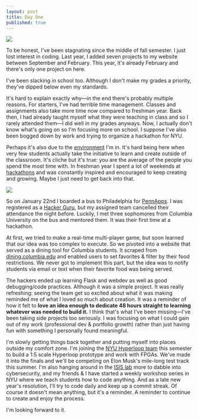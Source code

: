 ```yaml
---
layout: post
title: Day One
published: true
---
```


![](http://www.brianch.uk/res/img/blog/githubgap.png)

To be honest, I've been stagnating since the middle of fall semester. I just lost interest in coding. Last year, I added seven projects to my website between September and February. This year, it's already February and there's only one project on here.

I've been slacking in school too. Although I don't make my grades a priority, they've dipped below even 
<a id="show_id" onclick="if(document.getElementById('spoiler_id').style.display=='none')document.getElementById('spoiler_id').style.display='';else document.getElementById('spoiler_id').style.display='none';" class="link" style="cursor:pointer">my standards</a>.
<img id="spoiler_id" style="display: none; width: auto; height: 1em;" src="http://www.brianch.uk/res/img/blog/smirk.png">

It's hard to explain exactly why&#8212;in the end there's probably multiple reasons. For starters, I've had terrible time management. Classes and assignments also take more time now compared to freshman year. Back then, I had already taught myself what they were teaching in class and so I <a id="show_id" onclick="if(document.getElementById('spoiler_id1').style.display=='none')document.getElementById('spoiler_id1').style.display='';else document.getElementById('spoiler_id1').style.display='none';" class="link" style="cursor:pointer">rarely attended them</a><img id="spoiler_id1" style="display: none; width: auto; height: 1em;" src="http://www.brianch.uk/res/img/blog/smirk.png">&#8212;I did well in my grades anyways. Now, I actually don't know what's going on so I'm focusing more on school. I suppose I've also been bogged down by work and trying to organize a hackathon for NYU.

Perhaps it's also due to the [environment](http://www.brianch.uk/blog/2014/09/14/MhacksIv-and-College/) I'm in. It's hard being here when very few students actually take the initiative to learn and create outside of the classroom. It's cliche but it's  true: you are the average of the people you spend the most time with. In freshman year I spent a lot of weekends at [hackathons](http://www.brianch.uk/blog/2015/12/02/Hackathon-History/) and was constantly inspired and encouraged to keep creating and growing. Maybe I just need to get back into that.

![](http://www.brianch.uk/res/img/blog/pennappspenguin.jpg)

So on January 22nd I boarded a bus to Philadelphia for [PennApps](pennapps.com). I was registered as a [Hacker Guru](http://2016s.pennapps.com/#learn), but my assigned team cancelled their attendance the night before. Luckily, I met three sophomores from Columbia University on the bus and mentored them. It was their first time at a hackathon.

At first, we tried to make a real-time multi-player game, but soon learned that our idea was too complex to execute. So we pivoted into a website that served as a dining tool for Columbia students. It scraped from [dining.columbia.edu](http://dining.columbia.edu/) and enabled users to set favorites & filter by their food restrictions. We never got to implement this part, but the idea was to notify students via email or text when their favorite food was being served.

The hackers ended up learning Flask and webdev as well as good debugging/code practices. Although it was a simple project. It was really refreshing: seeing the team get so excited about what it was making reminded me of what I loved so much about creation. It was a reminder of how it felt to **love an idea enough to dedicate 48 hours straight to learning whatever was needed to build it.** I think that's what I've been missing&#8212;I've been taking side projects too seriously. I was focusing on what I could gain out of my work (professional dev & portfolio growth) rather than just having fun with something I personally found meaningful.

I'm slowly getting things back together and putting myself into places outside my comfort zone. I'm joining the [NYU Hyperloop team](http://engineering.nyu.edu/news/2016/02/10/tandon-team-advances-international-hyperloop-design-competition) this semester to build a 1:5 scale Hyperloop prototype and work with FPGAs. We've made it into the finals and we'll be competing on Elon Musk's mile-long test track this summer. I'm also hanging around in the [ISIS lab](http://www.isis.poly.edu/) more to dabble into cybersecurity, and my friends & I have started a weekly workshop series in NYU where we teach students how to code anything. And as a late new year's resolution, I'll try to code daily and keep up a commit streak. Of course it doesn't mean anything, but it's a reminder. A reminder to continue to create and enjoy the process.

I'm looking forward to it.